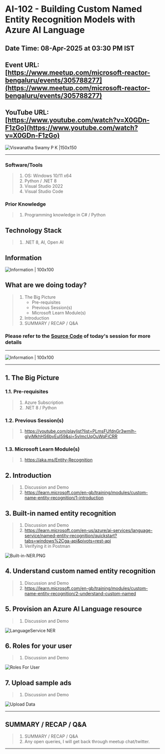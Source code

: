 # AI-102 - Building Custom Named Entity Recognition Models with Azure AI Language

## Date Time: 08-Apr-2025 at 03:30 PM IST

## Event URL: [https://www.meetup.com/microsoft-reactor-bengaluru/events/305788277](https://www.meetup.com/microsoft-reactor-bengaluru/events/305788277)

## YouTube URL: [https://www.youtube.com/watch?v=X0GDn-F1zGo](https://www.youtube.com/watch?v=X0GDn-F1zGo)

![Viswanatha Swamy P K |150x150](./Documentation/Images/ViswanathaSwamyPK.PNG)

---

### Software/Tools

> 1. OS: Windows 10/11 x64
> 1. Python / .NET 8
> 1. Visual Studio 2022
> 1. Visual Studio Code

### Prior Knowledge

> 1. Programming knowledge in C# / Python

## Technology Stack

> 1. .NET 8, AI, Open AI

## Information

![Information | 100x100](../Documentation/Images/Information.PNG)

## What are we doing today?

> 1. The Big Picture
>    - Pre-requisites
>    - Previous Session(s)
>    - Microsoft Learn Module(s)
> 1. Introduction
> 1. SUMMARY / RECAP / Q&A

### Please refer to the [**Source Code**](https://github.com/Swamy-s-Tech-Skills-Academy/learn-ai-102-code) of today's session for more details

---

![Information | 100x100](../Documentation/Images/SeatBelt.PNG)

---

## 1. The Big Picture

### 1.1. Pre-requisites

> 1. Azure Subscription
> 1. .NET 8 / Python

### 1.2. Previous Session(s)

> 1. <https://youtube.com/playlist?list=PLmsFUfdnGr3wmIh-glyiMkhHS6byEuI59&si=5vlmcUqOuWqFiCRR>

### 1.3. Microsoft Learn Module(s)

> 1. <https://aka.ms/Entity-Recognition>

## 2. Introduction

> 1. Discussion and Demo
> 1. <https://learn.microsoft.com/en-gb/training/modules/custom-name-entity-recognition/1-introduction>

## 3. Built-in named entity recognition

> 1. Discussion and Demo
> 1. <https://learn.microsoft.com/en-us/azure/ai-services/language-service/named-entity-recognition/quickstart?tabs=windows%2Cga-api&pivots=rest-api>
> 1. Verifying it in Postman

![Built-in-NER.PNG](./Documentation/Images/Built-in-NER.PNG)

## 4. Understand custom named entity recognition

> 1. Discussion and Demo
> 1. <https://learn.microsoft.com/en-gb/training/modules/custom-name-entity-recognition/2-understand-custom-named>

## 5. Provision an Azure AI Language resource

> 1. Discussion and Demo

![LanguageService NER](./Documentation/Images/LanguageService_NER.PNG)

## 6. Roles for your user

> 1. Discussion and Demo

![Roles For User](./Documentation/Images/Roles_For_User.PNG)

## 7. Upload sample ads

> 1. Discussion and Demo

![Upload Data](./Documentation/Images/Upload_Data.PNG)

---

## SUMMARY / RECAP / Q&A

> 1. SUMMARY / RECAP / Q&A
> 2. Any open queries, I will get back through meetup chat/twitter.

---
